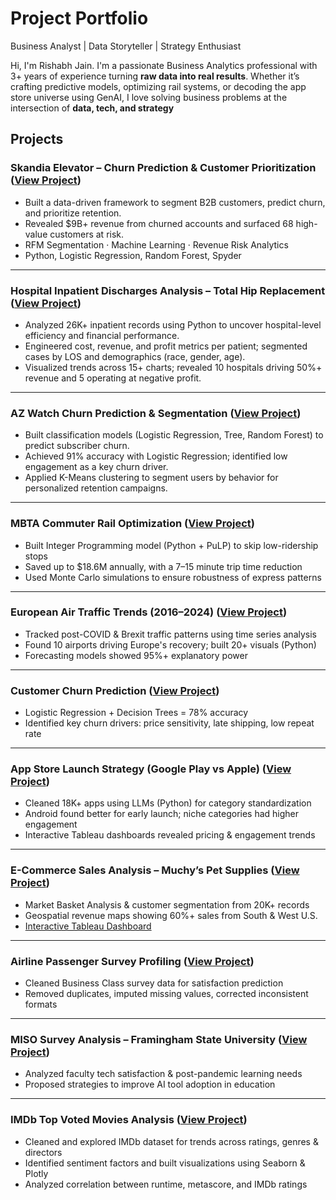 # Project Portfolio


Business Analyst | Data Storyteller | Strategy Enthusiast

Hi, I'm Rishabh Jain.  I'm a passionate Business Analytics professional with 3+ years of experience turning **raw data into real results**. Whether it’s crafting predictive models, optimizing rail systems, or decoding the app store universe using GenAI, I love solving business problems at the intersection of **data, tech, and strategy**

## Projects

### Skandia Elevator – Churn Prediction & Customer Prioritization ([View Project](https://github.com/Ri-jain/Capstone-Project))
- Built a data-driven framework to segment B2B customers, predict churn, and prioritize retention.  
- Revealed $9B+ revenue from churned accounts and surfaced 68 high-value customers at risk.  
- RFM Segmentation · Machine Learning · Revenue Risk Analytics  
- Python, Logistic Regression, Random Forest, Spyder 

---


### Hospital Inpatient Discharges Analysis – Total Hip Replacement ([View Project](https://github.com/Ri-jain/Healthcare_Analytics))
- Analyzed 26K+ inpatient records using Python to uncover hospital-level efficiency and financial performance.  
- Engineered cost, revenue, and profit metrics per patient; segmented cases by LOS and demographics (race, gender, age).  
- Visualized trends across 15+ charts; revealed 10 hospitals driving 50%+ revenue and 5 operating at negative profit.

---

### AZ Watch Churn Prediction & Segmentation ([View Project](https://github.com/Ri-jain/AZ-Watch-))
- Built classification models (Logistic Regression, Tree, Random Forest) to predict subscriber churn.
- Achieved 91% accuracy with Logistic Regression; identified low engagement as a key churn driver.
- Applied K-Means clustering to segment users by behavior for personalized retention campaigns.

---

### MBTA Commuter Rail Optimization ([View Project](https://github.com/Ri-jain/MBTA-Optimization-Project))
- Built Integer Programming model (Python + PuLP) to skip low-ridership stops  
- Saved up to $18.6M annually, with a 7–15 minute trip time reduction  
- Used Monte Carlo simulations to ensure robustness of express patterns

---

### European Air Traffic Trends (2016–2024) ([View Project](https://github.com/Ri-jain/European-Air-Traffic-Analysis))
- Tracked post-COVID & Brexit traffic patterns using time series analysis  
- Found 10 airports driving Europe's recovery; built 20+ visuals (Python)  
- Forecasting models showed 95%+ explanatory power

---

### Customer Churn Prediction ([View Project](https://github.com/Ri-jain/Regression-Analysis-Project))
- Logistic Regression + Decision Trees = 78% accuracy  
- Identified key churn drivers: price sensitivity, late shipping, low repeat rate

---

### App Store Launch Strategy (Google Play vs Apple) ([View Project](https://github.com/Ri-jain/App-Launch-Strategy))
- Cleaned 18K+ apps using LLMs (Python) for category standardization  
- Android found better for early launch; niche categories had higher engagement  
- Interactive Tableau dashboards revealed pricing & engagement trends

---

###  E-Commerce Sales Analysis – Muchy’s Pet Supplies ([View Project](https://github.com/Ri-jain/Data-Analysis-E-commerce))
- Market Basket Analysis & customer segmentation from 20K+ records  
- Geospatial revenue maps showing 60%+ sales from South & West U.S.  
- [Interactive Tableau Dashboard](https://public.tableau.com/app/profile/rishabh.jain6714/viz/ECommerce-Analysis/ExecutiveSummary?publish=yes)

---

### Airline Passenger Survey Profiling ([View Project](https://github.com/Ri-jain/Python-Profiling-Project))
- Cleaned Business Class survey data for satisfaction prediction  
- Removed duplicates, imputed missing values, corrected inconsistent formats

---

### MISO Survey Analysis – Framingham State University ([View Project](https://github.com/Ri-jain/MISO-Survey-Analysis-Framingham-State-University-2025-))
- Analyzed faculty tech satisfaction & post-pandemic learning needs  
- Proposed strategies to improve AI tool adoption in education

---

### IMDb Top Voted Movies Analysis ([View Project](https://github.com/Ri-jain/MDb-Top-Voted-Movies-Analytics-Project))
- Cleaned and explored IMDb dataset for trends across ratings, genres & directors  
- Identified sentiment factors and built visualizations using Seaborn & Plotly  
- Analyzed correlation between runtime, metascore, and IMDb ratings


